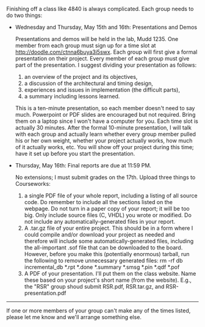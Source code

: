 Finishing off a class like 4840 is always complicated. Each group needs to do two things: 
  
 * Wednesday and Thursday, May 15th and 16th: Presentations and Demos 

   Presentations and demos will be held in the lab, Mudd 1235. 
   One member from each group must sign up for a time slot at 
   http://doodle.com/ctnna6buya3i5swx.
   Each group will first give a formal presentation on their project. 
   Every member of each group must give part of the presentation. 
   I suggest dividing your presentation as follows: 

   1. an overview of the project and its objectives, 
   2. a discussion of the architectural and timing design, 
   3. experiences and issues in implementation (the difficult parts), 
   4. a summary including lessons learned. 

   This is a ten-minute presentation, so each member doesn't need to say much. 
   Powerpoint or PDF slides are encouraged but not required. Bring them on a 
   laptop since I won't have a computer for you. Each time slot is actually 
   30 minutes. After the formal 10-minute presentation, I will talk with each 
   group and actually learn whether every group member pulled his or her own 
   weight, whether your project actually works, how much of it actually works, 
   etc. You will show off your project during this time; have it set up before 
   you start the presentation. 

 * Thursday, May 16th: Final reports are due at 11:59 PM. 

   No extensions; I must submit grades on the 17th. Upload three things to Courseworks: 

   1. a single PDF file of your whole report, including a listing of all 
      source code. Do remember to include all the sections listed on the 
	  webpage. Do not turn in a paper copy of your report; it will be too big. 
	  Only include source files (C, VHDL) you wrote or modified. Do not 
	  include any automatically-generated files in your report. 
   2. A .tar.gz file of your entire project. This should be in a form where I 
      could compile and/or download your project as needed and therefore will 
	  include some automatically-generated files, including the all-important 
	  .sof file that can be downloaded to the board. However, before you make 
	  this (potentially enormous) tarball, run the following to remove 
	  unnecessary generated files: rm -rf db incremental_db *.rpt *.done 
	  *.summary *.smsg *.pin *.qdf *.pof 
   3. A PDF of your presentation. I'll put them on the class website. Name 
      these based on your project's short name (from the website). 
	  E.g., the "RSR" group shoud submit RSR.pdf, RSR.tar.gz, and RSR-presentation.pdf 

---------------------------------------------------------------------- 
If one or more members of your group can't make any of the times listed, 
please let me know and we'll arrange something else.
